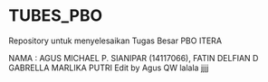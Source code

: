 # TUBES_PBO
Repository untuk menyelesaikan Tugas Besar PBO ITERA

NAMA  : AGUS MICHAEL P. SIANIPAR (14117066), FATIN DELFIAN D GABRELLA MARLIKA PUTRI
Edit by Agus
QW
lalala
jjjj
